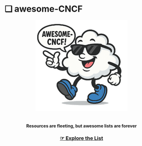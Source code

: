 # ❏ awesome-CNCF


<p align="center">
  <img src="assets/logoSunny.png" alt="Awesome Cloud Mascot" width="300"/><br><br>
</p>

<h4 align="center"><strong>Resources are fleeting, but awesome lists are forever</strong></h4>

<h3 align="center">
  <a href="https://github.com/51nk0r5w1m/awesome-CNCF"><strong>☞ Explore the List</strong></a>
</h3>

